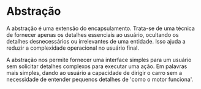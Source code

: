# Abstração

A abstração é uma extensão do encapsulamento. Trata-se de uma técnica de fornecer apenas os detalhes essenciais ao usuário, ocultando os detalhes desnecessários ou irrelevantes de uma entidade. Isso ajuda a reduzir a complexidade operacional no usuário final.

A abstração nos permite fornecer uma interface simples para um usuário sem solicitar detalhes complexos para executar uma ação. Em palavras mais simples, dando ao usuário a capacidade de dirigir o carro sem a necessidade de entender pequenos detalhes de 'como o motor funciona'.
